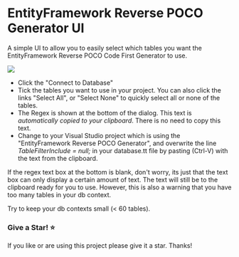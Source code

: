 # EntityFramework Reverse POCO Generator UI
A simple UI to allow you to easily select which tables you want the EntityFramework Reverse POCO Code First Generator to use.

![](http://www.simonhughes.co.uk/ui_front.png)

* Click the "Connect to Database"
* Tick the tables you want to use in your project. You can also click the links "Select All", or "Select None" to quickly select all or none of the tables.
* The Regex is shown at the bottom of the dialog. This text is *automatically copied to your clipboard*. There is no need to copy this text.
* Change to your Visual Studio project which is using the "EntityFramework Reverse POCO Generator", and overwrite the line *TableFilterInclude = null;* in your database.tt file by pasting (Ctrl-V) with the text from the clipboard.

If the regex text box at the bottom is blank, don't worry, its just that the text box can only display a certain amount of text. The text will still be to the clipboard ready for you to use. However, this is also a warning that you have too many tables in your db context.

Try to keep your db contexts small (< 60 tables).

### Give a Star! :star:
If you like or are using this project please give it a star. Thanks!
